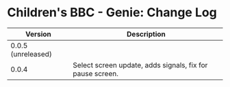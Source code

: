 # Children's BBC - Genie: Change Log

| Version | Description |
|---------|-------------|
| 0.0.5 (unreleased) |  |
| 0.0.4 | Select screen update, adds signals, fix for pause screen. |